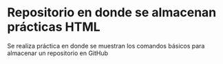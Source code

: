 # Repositorio en donde se almacenan prácticas HTML

Se realiza práctica en donde se muestran los comandos básicos para almacenar un repositorio en GitHub